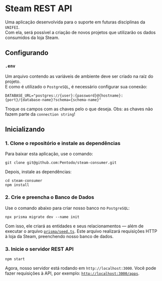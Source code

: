 # Steam REST API

Uma aplicação desenvolvida para o suporte em futuras disciplinas da `UNIFEI`.\
Com ela, será possível a criação de novos projetos que utilizarão os dados consumidos da loja Steam.

## Configurando

### `.env`

Um arquivo contendo as variáveis de ambiente deve ser criado na raíz do projeto.\
E como é utilizado o `PostgreSQL`, é necessário configurar sua conexão:

```
DATABASE_URL="postgres://{user}:{password}@{hostname}:{port}/{database-name}?schema={schema-name}"
```

Troque os campos com as chaves pelo o que deseja. Obs: as chaves não fazem parte da `connection string`!

## Inicializando

### 1. Clone o repositório e instale as dependências

Para baixar esta aplicação, use o comando:

```
git clone git@github.com:Pentodo/steam-consumer.git
```

Depois, instale as dependências:

```
cd steam-consumer
npm install
```

### 2. Crie e preencha o Banco de Dados

Use o comando abaixo para criar nosso banco no `PostgreSQL`:

```
npx prisma migrate dev --name init
```

Com isso, ele criará as entidades e seus relacionamentos — além de executar o arquivo [`prisma/seed.ts`](./prisma/seed.ts).
Este arquivo realizará requisições HTTP à loja da Steam, preenchendo nosso banco de dados.

### 3. Inicie o servidor REST API

```
npm start
```

Agora, nosso servidor está rodando em `http://localhost:3000`. 
Você pode fazer requisições à API, por exemplo: [`http://localhost:3000/apps`](http://localhost:3000/apps).
